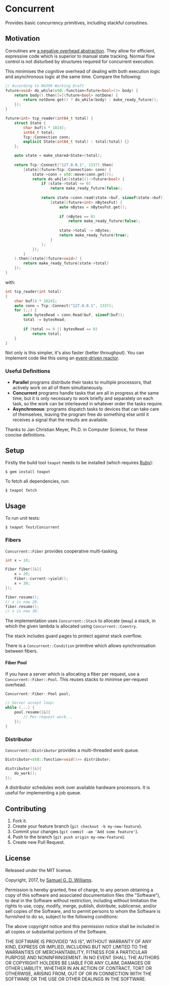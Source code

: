 # Concurrent

Provides basic concurrency primitives, including stackful coroutines.

## Motivation

Coroutines are [a negative overhead abstraction](https://www.youtube.com/watch?v=_fu0gx-xseY). They allow for efficient, expressive code which is superior to manual state tracking. Normal flow control is not disturbed by structures required for concurrent execution.

This minimises the cognitive overhead of dealing with both execution logic and asynchronous logic at the same time. Compare the following:

```c++
// According to N4399 Working Draft
future<void> do_while(std::function<future<bool>()> body) {
	return body().then([=](future<bool> notDone) {
		return notDone.get() ? do_while(body) : make_ready_future();
	});
}

future<int> tcp_reader(int64_t total) {
	struct State {
		char buf[4 * 1024];
		int64_t total;
		Tcp::Connection conn;
		explicit State(int64_t total) : total(total) {}
	};

	auto state = make_shared<State>(total);
	
	return Tcp::Connect("127.0.0.1", 1337).then(
		[state](future<Tcp::Connection> conn) {
			state->conn = std::move(conn.get());
			return do_while([state]()->future<bool> {
				if (state->total <= 0)
					return make_ready_future(false);
				
				return state->conn.read(state->buf, sizeof(state->buf)).then(
					[state](future<int> nBytesFut) {
						auto nBytes = nBytesFut.get();
						
						if (nBytes == 0)
							return make_ready_future(false);
						
						state->total -= nBytes;
						return make_ready_future(true);
					}
				);
			});
		}
	).then([state](future<void>) {
		return make_ready_future(state->total)
	}); 
}
```

with:

```c++
int tcp_reader(int total)
{
	char buf[4 * 1024];
	auto conn = Tcp::Connect("127.0.0.1", 1337);
	for (;;) {
		auto bytesRead = conn.Read(buf, sizeof(buf));
		total -= bytesRead;
		
		if (total <= 0 || bytesRead == 0)
			return total;
	}
}
```

Not only is this simpler, it's also faster (better throughput). You can implement code like this using an [event-driven reactor](https://github.com/kurocha/async).

### Useful Definitions

- **Parallel** programs distribute their tasks to multiple processors, that actively work on all of them simultaneously.
- **Concurrent** programs handle tasks that are all in progress at the same time, but it is only necessary to work briefly and separately on each task, so the work can be interleaved in whatever order the tasks require.
- **Asynchronous**: programs dispatch tasks to devices that can take care of themselves, leaving the program free do something else until it receives a signal that the results are available.

Thanks to Jan Christian Meyer, Ph.D. in Computer Science, for these concise definitions.

## Setup

Firstly the build tool `teapot` needs to be installed (which requires [Ruby][2]):

	$ gem install teapot

To fetch all dependencies, run:

	$ teapot fetch

[2]: http://www.ruby-lang.org/en/downloads/

## Usage

To run unit tests:

	$ teapot Test/Concurrent

### Fibers

`Concurrent::Fiber` provides cooperative multi-tasking.

```c++
int x = 10;

Fiber fiber([&]{
	x = 20;
	Fiber::current->yield();
	x = 30;
});

fiber.resume();
// x is now 20.
fiber.resume();
// x is now 30.
```

The implementation uses `Concurrent::Stack` to allocate (`mmap`) a stack, in which the given lambda is allocated using `Concurrent::Coentry`.

The stack includes guard pages to protect against stack overflow.

There is a `Concurrent::Condition` primitive which allows synchronisation between fibers.

#### Fiber Pool

If you have a server which is allocating a fiber per request, use a `Concurrent::Fiber::Pool`. This reuses stacks to minimse per-request overhead.

```c++
Concurrent::Fiber::Pool pool;

// Server accept loop:
while (...) {
	pool.resume([&]{
		// Per-request work...
	});
}
```

### Distributor

`Concurrent::Distributor` provides a multi-threaded work queue.

```c++
Distributor<std::function<void()>> distributor;

distributor([&]{
	do_work();
});
```

A distributor schedules work over available hardware processors. It is useful for implementing a job queue.

## Contributing

1. Fork it.
2. Create your feature branch (`git checkout -b my-new-feature`).
3. Commit your changes (`git commit -am 'Add some feature'`).
4. Push to the branch (`git push origin my-new-feature`).
5. Create new Pull Request.

## License

Released under the MIT license.

Copyright, 2017, by [Samuel G. D. Williams](http://www.codeotaku.com/samuel-williams).

Permission is hereby granted, free of charge, to any person obtaining a copy
of this software and associated documentation files (the "Software"), to deal
in the Software without restriction, including without limitation the rights
to use, copy, modify, merge, publish, distribute, sublicense, and/or sell
copies of the Software, and to permit persons to whom the Software is
furnished to do so, subject to the following conditions:

The above copyright notice and this permission notice shall be included in
all copies or substantial portions of the Software.

THE SOFTWARE IS PROVIDED "AS IS", WITHOUT WARRANTY OF ANY KIND, EXPRESS OR
IMPLIED, INCLUDING BUT NOT LIMITED TO THE WARRANTIES OF MERCHANTABILITY,
FITNESS FOR A PARTICULAR PURPOSE AND NONINFRINGEMENT. IN NO EVENT SHALL THE
AUTHORS OR COPYRIGHT HOLDERS BE LIABLE FOR ANY CLAIM, DAMAGES OR OTHER
LIABILITY, WHETHER IN AN ACTION OF CONTRACT, TORT OR OTHERWISE, ARISING FROM,
OUT OF OR IN CONNECTION WITH THE SOFTWARE OR THE USE OR OTHER DEALINGS IN
THE SOFTWARE.
